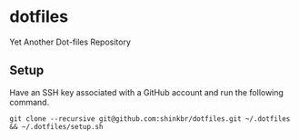 # dotfiles
Yet Another Dot-files Repository

## Setup
Have an SSH key associated with a GitHub account and run the following command.
```
git clone --recursive git@github.com:shinkbr/dotfiles.git ~/.dotfiles && ~/.dotfiles/setup.sh
```
